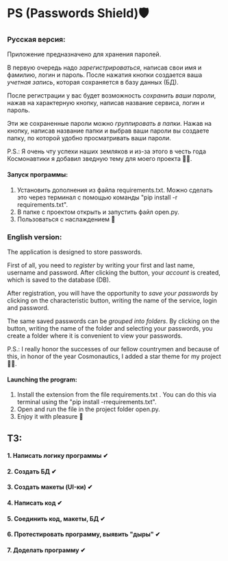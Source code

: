 # PS (Passwords Shield)🛡

### Русская версия:

Приложение предназначено для хранения паролей.

В первую очередь надо *зарегистрироваться*, написав свои имя и фамилию, логин и
пароль. После нажатия кнопки создается ваша *учетная запись*, которая
сохраняется в базу данных (БД).

После регистрации у вас будет возможность *сохранить ваши пароли*, нажав на
характерную кнопку, написав название сервиса, логин и пароль.

Эти же сохраненные пароли можно *группировать в папки*. Нажав на кнопку,
написав
название папки и выбрав ваши пароли вы создаете папку, по которой удобно
просматривать ваши пароли.

P.S.: Я очень чту успехи наших земляков и из-за этого в честь года
Космонавтики я добавил зведную тему для моего проекта 🚀🌌.

#### Запуск программы:

1. Установить дополнения из файла requirements.txt. Можно сделать это через
   терминал с помощью команды "pip install -r requirements.txt".
2. В папке с проектом открыть и запустить файл open.py.
3. Пользоваться с наслаждением 💖

### English version:

The application is designed to store passwords.

First of all, you need to *register* by writing your first and last name,
username and password. After clicking the button, your *account* is created,
which is saved to the database (DB).

After registration, you will have the opportunity to *save your passwords* by
clicking on the characteristic button, writing the name of the service, login
and password.

The same saved passwords can be *grouped into folders*. By clicking on the
button, writing the name of the folder and selecting your passwords, you create
a folder where it is convenient to view your passwords.

P.S.: I really honor the successes of our fellow countrymen and because of
this, in honor of the year
Cosmonautics, I added a star theme for my project 🚀🌌.

#### Launching the program:

1. Install the extension from the file requirements.txt . You can do this via
   terminal using the "pip install -rrequirements.txt".
2. Open and run the file in the project folder open.py.
3. Enjoy it with pleasure 💖

## ТЗ:

#### 1. Написать логику программы ✔

#### 2. Создать БД ✔

#### 3. Создать макеты (UI-ки) ✔

#### 4. Написать код ✔

#### 5. Соединить код, макеты, БД ✔

#### 6. Протестировать программу, выявить "дыры" ✔

#### 7. Доделать программу ✔
